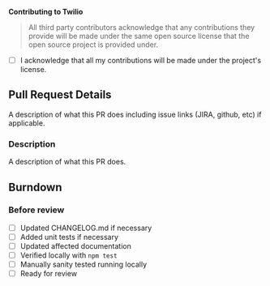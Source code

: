 <!-- Describe your Pull Request. You may remove some parts that are not applicable. -->

**Contributing to Twilio**

> All third party contributors acknowledge that any contributions they provide will be made under the same open source license that the open source project is provided under.

- [ ] I acknowledge that all my contributions will be made under the project's license.

## Pull Request Details

A description of what this PR does including issue links (JIRA, github, etc) if applicable.

### Description

A description of what this PR does.

## Burndown

### Before review
* [ ] Updated CHANGELOG.md if necessary
* [ ] Added unit tests if necessary
* [ ] Updated affected documentation
* [ ] Verified locally with `npm test`
* [ ] Manually sanity tested running locally
* [ ] Ready for review
